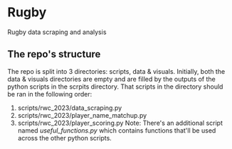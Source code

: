 # Rugby
Rugby data scraping and analysis

## The repo's structure
The repo is split into 3 directories: scripts, data & visuals. Initially, both the data & visuals directories are empty and are filled by the outputs of the python scripts in the scrpits directory. That scripts in the directory should be ran in the following order:
1) scripts/rwc_2023/data_scraping.py
2) scripts/rwc_2023/player_name_matchup.py
3) scripts/rwc_2023/player_scoring.py
Note: There's an additional script named *useful_functions.py* which contains functions that'll be used across the other python scripts.